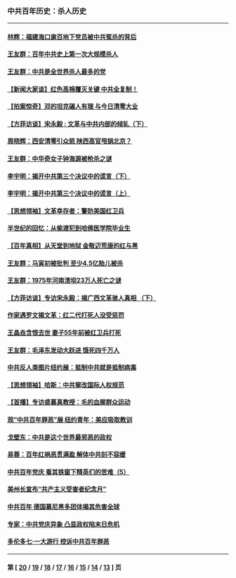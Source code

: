 ### 中共百年历史：杀人历史
---
#### [林辉：福建海口逾百地下党员被中共冤杀的背后](../../pages/nf1176106/n13878946.md?01050430) 
#### [王友群：百年中共史上第一次大规模杀人](../../pages/nf1176106/n13863785.md?01050430) 
#### [王友群：中共是全世界杀人最多的党](../../pages/nf1176106/n13860689.md?01050430) 
#### [【新闻大家谈】红色高棉覆灭关键 中共全复制！](../../pages/nf1176106/n13850222.md?01050430) 
#### [【拍案惊奇】邓的坦克碾人有理 与今日清零大业](../../pages/nf1176106/n13729574.md?01050430) 
#### [【方菲访谈】宋永毅 : 文革与中共内部的倾轧（下）](../../pages/nf1176106/n13486836.md?01050430) 
#### [周晓辉：西安清零引众怒 陕西高官甩锅北京？](../../pages/nf1176106/n13484627.md?01050430) 
#### [王友群：中华奇女子钟海源被枪杀之谜](../../pages/nf1176106/n13430555.md?01050430) 
#### [李宇明：揭开中共第三个决议中的谎言（下）](../../pages/nf1176106/n13389389.md?01050430) 
#### [李宇明：揭开中共第三个决议中的谎言（上）](../../pages/nf1176106/n13388697.md?01050430) 
#### [【思想领袖】文革幸存者：警防美国红卫兵](../../pages/nf1176106/n13339289.md?01050430) 
#### [半世纪的回忆：从偷渡犯到哈佛医学院毕业生](../../pages/nf1176106/n13345328.md?01050430) 
#### [【百年真相】从天堂到地狱 金敬迈荒唐的红与黑](../../pages/nf1176106/n13336995.md?01050430) 
#### [王友群：马寅初被批判 至少4.5亿胎儿被杀](../../pages/nf1176106/n13260313.md?01050430) 
#### [王友群：1975年河南溃坝23万人死亡之谜](../../pages/nf1176106/n13231576.md?01050430) 
#### [【方菲访谈】专访宋永毅：揭广西文革骇人真相 （下）](../../pages/nf1176106/n13209074.md?01050430) 
#### [作家遇罗文揭文革：红二代打死人没受惩罚](../../pages/nf1176106/n13205254.md?01050430) 
#### [王晶垚含恨去世 妻子55年前被红卫兵打死](../../pages/nf1176106/n13203590.md?01050430) 
#### [王友群：毛泽东发动大跃进 饿死四千万人](../../pages/nf1176106/n13177158.md?01050430) 
#### [中共反人类图片纽约展：抵制中共就是抵制病毒](../../pages/nf1176106/n13115371.md?01050430) 
#### [【思想领袖】哈斯：中共窜改国际人权规范](../../pages/nf1176106/n13053647.md?01050430) 
#### [【首播】专访盛慕真教授：毛的血腥群众运动](../../pages/nf1176106/n13091782.md?01050430) 
#### [观“中共百年罪恶”展 纽约青年：美应吸取教训](../../pages/nf1176106/n13085246.md?01050430) 
#### [戈壁东：中共是这个世界最邪恶的政权](../../pages/nf1176106/n13085641.md?01050430) 
#### [易蓉：百年红祸恶贯满盈 解体中共刻不容缓](../../pages/nf1176106/n13084455.md?01050430) 
#### [中共百年党庆 看其铁窗下精英们的苦难（5）](../../pages/nf1176106/n13076766.md?01050430) 
#### [美州长宣布“共产主义受害者纪念月”](../../pages/nf1176106/n13074024.md?01050430) 
#### [中共百年 德国慕尼黑多团体揭其危害全球](../../pages/nf1176106/n13068873.md?01050430) 
#### [专家：中共党庆异象 凸显政权陷末日危机](../../pages/nf1176106/n13067084.md?01050430) 
#### [多伦多七·一大游行 控诉中共百年罪恶](../../pages/nf1176106/n13062043.md?01050430) 

---
#### 第 [ [20](./20.md?01050430) / [19](./19.md?01050430) / [18](./18.md?01050430) / [17](./17.md?01050430) / [16](./16.md?01050430) / [15](./15.md?01050430) / [14](./14.md?01050430) / [13](./13.md?01050430) ] 页
